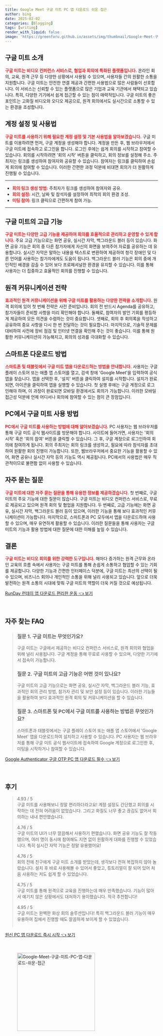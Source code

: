 ```yaml
---
title: Google Meet 구글 미트 PC 앱 다운로드 쉬운 접근
author: bing
date: 2025-02-02
categories: [Blogging]
tags: [writing]
render_with_liquid: false
image: 'https://greenforu.github.io/assets/img/thumbnail/Google-Meet-구글-미트-PC-앱-다운로드-쉬운-접근.webp'
---
```



<h2 id='구글미트소개'>구글 미트 소개</h2>

<p><b><span style="color: #ee2323;">구글 미트는 비디오 컨퍼런스 서비스로, 협업과 회의에 특화된 플랫폼입니다.</span></b> 온라인 회의, 교육, 원격 근무 등 다양한 상황에서 사용될 수 있으며, 사용자들 간의 원활한 소통을 지원합니다. 구글 미트는 안전한 연결 제공과 간편한 사용법으로 많은 사람들이 선호합니다. 이 서비스는 신뢰할 수 있는 플랫폼으로 많은 기업과 교육 기관에서 채택되고 있습니다. 특히, 다양한 기기에서 쉽게 접근할 수 있는 점이 매력적입니다. 구글 미트의 좋은 포인트는 고화질 비디오와 오디오 제공으로, 원격 회의에서도 실시간으로 소통할 수 있는 환경을 조성합니다.</p>

<h2 id='계정설정및사용법'>계정 설정 및 사용법</h2>

<p><b><span style="color: #ee2323;">구글 미트를 사용하기 위해 필요한 계정 설정 및 기본 사용법을 알아보겠습니다.</span></b> 구글 미트를 이용하려면 먼저, 구글 계정을 생성해야 합니다. 계정을 만든 후, 웹 브라우저에서 구글 미트에 접속하고 로그인을 합니다. 로그인 후에는 쉽게 회의를 시작하고 참여할 수 있습니다. 회의를 시작하려면 '회의 시작' 버튼을 클릭하고, 회의 정보를 설정해 주소. 주최자는 링크를 생성하여 참여자와 공유할 수 있습니다. 참여자는 링크를 클릭하여 손쉽게 회의에 참여할 수 있습니다. 이러한 간편한 과정 덕분에 비대면 회의가 더 원활하게 진행될 수 있습니다.</p>

<hr />

<ul>
    <li><b><span style="color: #ee2323;">회의 링크 생성 방법:</span></b> 주최자가 링크를 생성하여 참여자와 공유.</li>
    <li><b><span style="color: #ee2323;">회의 설정:</span></b> 시간, 날짜 및 참석자를 설정하여 최적의 회의 환경 조성.</li>
    <li><b><span style="color: #ee2323;">미팅 참여:</span></b> 링크 클릭으로 간편하게 참여 가능.</li>
</ul>

<hr />

<h2 id='고급기능'>구글 미트의 고급 기능</h2>

<p><b><span style="color: #ee2323;">구글 미트는 다양한 고급 기능을 제공하여 회의를 효율적으로 관리하고 운영할 수 있게 합니다.</span></b> 주요 고급 기능으로는 화면 공유, 실시간 자막, 백그라운드 블러 등이 있습니다. 화면 공유 기능은 회의 중 다른 참가자에게 자신의 화면을 보여주어 자료를 공유하는 데 유용합니다. 실시간 자막은 말하는 내용을 텍스트로 변환하여 제공하여 청각 장애인 및 다른 언어를 사용하는 참가자에게도 도움이 됩니다. 백그라운드 블러 기능은 회의 중에 개인적인 배경을 감출 수 있어 보다 프로페셔널한 환경을 유지할 수 있습니다. 이를 통해 사용자는 더 집중하고 효율적인 회의를 진행할 수 있습니다.</p>

<h2 id='원격커뮤니케이션전략'>원격 커뮤니케이션 전략</h2>

<p><b><span style="color: #ee2323;">효과적인 원격 커뮤니케이션을 위해 구글 미트를 활용하는 다양한 전략을 소개합니다.</span></b> 원격 회의에 있어 첫 번째 전략은 사전 준비입니다. 회의 전 반드시 Agenda를 공유하고, 참가자들이 준비할 사항을 미리 확인해야 합니다. 둘째로, 참여자의 발언 기회를 평등하게 제공하여 모든 의견을 수렴하는 것이 중요합니다. 셋째로, 회의 후 회의록을 작성하고 공유하여 중요 사항을 다시 한 번 전달하는 것이 필요합니다. 마지막으로, 기술적 문제를 대비하여 사전에 장비 점검 및 인터넷 연결을 확인해 주는 것이 좋습니다. 이를 통해 원활한 커뮤니케이션이 가능해지고, 회의의 성과를 극대화할 수 있습니다.</p>

<h2 id='스마트폰다운로드방법'>스마트폰 다운로드 방법</h2>

<p><b><span style="color: #ee2323;">스마트폰 및 태블릿에서 구글 미트 앱을 다운로드하는 방법을 안내합니다.</span></b> 사용자는 구글 플레이 스토어 또는 애플 앱 스토어를 열고, 검색 창에 'Google Meet'을 입력하여 공식 앱을 찾습니다. 앱을 선택한 후, '설치' 버튼을 클릭하여 설치를 시작합니다. 설치가 완료되면, 아이콘을 클릭하여 앱을 실행할 수 있습니다. 첫 실행 후에는 구글 계정으로 로그인해야 하며, 이 과정이 완료되면 모바일 환경에서도 회의가 가능합니다. 이러한 모바일 접근성 덕분에 언제 어디서나 회의에 참여할 수 있는 점이 큰 장점입니다.</p>

<h2 id='PC사용방법'>PC에서 구글 미트 사용 방법</h2>

<p><b><span style="color: #ee2323;">PC에서 구글 미트를 사용하는 방법에 대해 알아보겠습니다.</span></b> PC 사용자는 웹 브라우저를 통해 구글 미트 공식 웹사이트를 방문해야 합니다. 사이트에 들어가면, 사용자는 '회의 시작' 혹은 '회의 참여' 버튼을 클릭할 수 있습니다. 그 후, 구글 계정으로 로그인하여 회의에 참여하게 됩니다. 회의 주최자는 회의 링크를 생성하고, 필요에 따라 참석자를 초대하여 원활한 회의 진행이 가능합니다. 또한, 웹브라우저에서 중요한 기능을 활용할 수 있어, 화면 공유나 실시간 자막 등의 기능도 역시 제공됩니다. PC에서의 사용법은 매우 직관적이므로 불편함 없이 사용할 수 있습니다.</p>

<h2 id='자주묻는질문'>자주 묻는 질문</h2>

<p><b><span style="color: #ee2323;">구글 미트에 대한 자주 묻는 질문을 통해 유용한 정보를 제공하겠습니다.</span></b> 첫 번째로, 구글 미트의 주요 기능에 대한 질문이 많습니다. 구글 미트는 비디오 컨퍼런스 서비스로, 무료로 제공되고 있으며 원격 회의 및 협업을 지원합니다. 두 번째로, 고급 기능에는 화면 공유, 실시간 자막, 백그라운드 블러 등이 있으며, 이러한 기능을 통해 보다 효과적인 커뮤니케이션이 가능합니다. 마지막으로, 스마트폰과 PC 모두에서 앱을 다운로드하여 사용할 수 있으며, 매우 유연하게 활용할 수 있습니다. 이러한 질문들을 통해 사용자는 구글 미트의 기능과 활용 방법에 대한 질문에 대한 이해를 높일 수 있습니다.</p>

<h2 id='결론'>결론</h2>

<p><b><span style="color: #ee2323;">구글 미트는 비디오 회의를 위한 강력한 도구입니다.</span></b> 해마다 증가하는 원격 근무와 온라인 교육의 흐름 속에서 사용자는 구글 미트를 통해 손쉽게 소통하고 협업할 수 있는 기회를 제공합니다. 다양한 기능과 간편한 인터페이스 덕분에, 구글 미트는 최선의 선택이 될 수 있으며, 비즈니스 회의나 개인적인 소통을 위해 널리 사용되고 있습니다. 앞으로 더욱 발전하는 원격 소통의 시대에 맞춰 구글 미트의 역할이 더욱 커질 것으로 예상됩니다.</p>


<p><a class="click-button" title="RunDay 런데이 앱 다운로드 편리한 운동" href="https://greenforu.github.io/posts/RunDay-%EB%9F%B0%EB%8D%B0%EC%9D%B4-%EC%95%B1-%EB%8B%A4%EC%9A%B4%EB%A1%9C%EB%93%9C-%ED%8E%B8%EB%A6%AC%ED%95%9C-%EC%9A%B4%EB%8F%99/" rel="dofollow">RunDay 런데이 앱 다운로드 편리한 운동 👈 보기</a></p><br>
<h2 id='자주_찾는_FAQ'>자주 찾는 FAQ</h2>
<div itemscope="" itemtype="https://schema.org/FAQPage"> 
<blockquote> 
<div itemscope="" itemprop="mainEntity" itemtype="https://schema.org/Question"> 
<h3 itemprop="name">질문 1. 구글 미트는 무엇인가요?</h3> 
<div itemscope="" itemprop="acceptedAnswer" itemtype="https://schema.org/Answer"> 
<span itemprop="text"> 
<p>구글 미트는 구글에서 제공하는 비디오 컨퍼런스 서비스로, 원격 회의와 협업을 위해 널리 사용됩니다. 구글 계정을 통해 무료로 사용할 수 있으며, 다양한 기기에서 접속이 가능합니다.</p> 
</span> 
</div> 
</div> 
<div itemscope="" itemprop="mainEntity" itemtype="https://schema.org/Question"> 
<h3 itemprop="name">질문 2. 구글 미트의 고급 기능은 어떤 것이 있나요?</h3> 
<div itemscope="" itemprop="acceptedAnswer" itemtype="https://schema.org/Answer"> 
<span itemprop="text"> 
<p>구글 미트의 고급 기능으로는 화면 공유, 실시간 자막, 백그라운드 블러 기능, 효과적인 회의 관리 방법, 참가자 관리 및 보안 설정 등이 있습니다. 이러한 기능들을 활용하여 보다 효과적인 원격 회의 및 커뮤니케이션을 할 수 있습니다.</p> 
</span> 
</div> 
</div> 
<div itemscope="" itemprop="mainEntity" itemtype="https://schema.org/Question"> 
<h3 itemprop="name">질문 3. 스마트폰 및 PC에서 구글 미트를 사용하는 방법은 무엇인가요?</h3> 
<div itemscope="" itemprop="acceptedAnswer" itemtype="https://schema.org/Answer"> 
<span itemprop="text"> 
<p>스마트폰과 태블릿에서는 구글 플레이 스토어 또는 애플 앱 스토어에서 'Google Meet' 앱을 다운로드하여 설치하고 사용할 수 있습니다. PC 사용자는 웹 브라우저를 통해 구글 미트 공식 웹사이트에 접속하여 Google 계정으로 로그인한 후, 미팅을 시작하거나 참여할 수 있습니다.</p> 
</span> 
</div> 
</div> 
</blockquote> 
</div>
<p><a class="click-button" title="Google Authenticator 구글 OTP PC 앱 다운로드 필수" href="https://greenforu.github.io/posts/Google-Authenticator-%EA%B5%AC%EA%B8%80-OTP-PC-%EC%95%B1-%EB%8B%A4%EC%9A%B4%EB%A1%9C%EB%93%9C-%ED%95%84%EC%88%98/" rel="dofollow">Google Authenticator 구글 OTP PC 앱 다운로드 필수 👈 보기</a></p><br>
<h2 id='후기'>후기</h2>
<div itemscope itemtype="https://schema.org/Product">
  <blockquote>
  <div itemprop="review" itemscope itemtype="https://schema.org/Review">
      <div itemprop="reviewRating" itemscope itemtype="https://schema.org/Rating"> <span itemprop="ratingValue">4.93</span> / <span itemprop="bestRating">5</span> </div>
      <span itemprop="reviewBody">구글 미트를 사용해보니 정말 편리하더라고요! 계정 설정도 간단했고 회의를 시작하는 데 전혀 어려움이 없었습니다. 그리고 화질도 너무 좋고 끊김도 없어서 회의하는 내내 편안했습니다.</span>
  </div>
  <br>
  <div itemprop="review" itemscope itemtype="https://schema.org/Review">
      <div itemprop="reviewRating" itemscope itemtype="https://schema.org/Rating"> <span itemprop="ratingValue">4.76</span> / <span itemprop="bestRating">5</span> </div>
      <span itemprop="reviewBody">구글 미트의 UI가 너무 깔끔해서 사용하기 편했습니다. 화면 공유 기능도 잘 작동했으며, 여러 명이 동시에 참여해도 지연 없이 원활하게 대화를 진행할 수 있었습니다. 특히 실시간 자막 기능은 정말 유용했어요!</span>
  </div>
  <br>
  <div itemprop="review" itemscope itemtype="https://schema.org/Review">
      <div itemprop="reviewRating" itemscope itemtype="https://schema.org/Rating"> <span itemprop="ratingValue">4.76</span> / <span itemprop="bestRating">5</span> </div>
      <span itemprop="reviewBody">회의 전에 친구에게 구글 미트 소개를 받았는데, 생각보다 전혀 복잡하지 않아 놀랐습니다. 설치 후 바로 사용해볼 수 있어서 좋았고, 튜토리얼이 잘 되어 있어 처음 사용하는 저도 쉽게 할 수 있었습니다.</span>
  </div>
  <br>
  <div itemprop="review" itemscope itemtype="https://schema.org/Review">
      <div itemprop="reviewRating" itemscope itemtype="https://schema.org/Rating"> <span itemprop="ratingValue">4.75</span> / <span itemprop="bestRating">5</span> </div>
      <span itemprop="reviewBody">구글 미트를 통해 원격으로 교육을 진행하는데 매우 만족했습니다. 기능이 많아서 예기치 않은 상황에서도 대처하기 용이했습니다. 적극 추천합니다!</span>
  </div>
  <br>
  <div itemprop="review" itemscope itemtype="https://schema.org/Review">
      <div itemprop="reviewRating" itemscope itemtype="https://schema.org/Rating"> <span itemprop="ratingValue">4.95</span> / <span itemprop="bestRating">5</span> </div>
      <span itemprop="reviewBody">구글 미트는 완벽한 화상 회의 솔루션입니다! 특히 백그라운드 블러 기능이 매우 유용하여 집에서 진행할 때도 깔끔하게 보이게 할 수 있었습니다.</span>
  </div>
  <br>
  </blockquote>
</div>
<p><a class="click-button" title="원신 PC 앱 다운로드 즉시 시작" href="https://greenforu.github.io/posts/%EC%9B%90%EC%8B%A0-PC-%EC%95%B1-%EB%8B%A4%EC%9A%B4%EB%A1%9C%EB%93%9C-%EC%A6%89%EC%8B%9C-%EC%8B%9C%EC%9E%91/" rel="dofollow">원신 PC 앱 다운로드 즉시 시작 👈 보기</a></p><br>
<figure class="image"><img src="https://greenforu.github.io/assets/img/thumbnail/Google-Meet-구글-미트-PC-앱-다운로드-쉬운-접근.webp" alt="Google-Meet-구글-미트-PC-앱-다운로드-쉬운-접근" width="256" height="256"></figure>